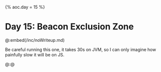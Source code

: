 {% aoc.day = 15 %}

# Day 15: Beacon Exclusion Zone

@:embed(/inc/noWriteup.md)

Be careful running this one, it takes 30s on JVM, so I can only
imagine how painfully slow it will be on JS.

@:@